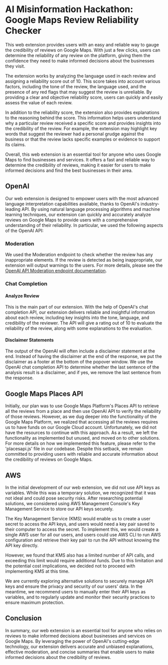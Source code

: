 # AI Misinformation Hackathon: Google Maps Review Reliability Checker

This web extension provides users with an easy and reliable way to gauge the credibility of reviews on Google Maps. With just a few clicks, users can determine the reliability of any review on the platform, giving them the confidence they need to make informed decisions about the businesses they visit.

The extension works by analyzing the language used in each review and assigning a reliability score out of 10. This score takes into account various factors, including the tone of the review, the language used, and the presence of any red flags that may suggest the review is unreliable. By providing a clear and objective reliability score, users can quickly and easily assess the value of each review.

In addition to the reliability score, the extension also provides explanations to the reasoning behind the score. This information helps users understand why a particular review received a specific score and provides insights into the credibility of the review. For example, the extension may highlight key words that suggest the reviewer had a personal grudge against the business or that the review lacks specific examples or evidence to support its claims.

Overall, this web extension is an essential tool for anyone who uses Google Maps to find businesses and services. It offers a fast and reliable way to determine the credibility of reviews, making it easier for users to make informed decisions and find the best businesses in their area.


<!---

Our web extension provides valuable information about the reliability of reviews on Google Maps. Once a user clicks the button next to a review, our extension analyzes the language used in the review and assigns a reliability score out of 10 based on various factors. These factors include the restaurant's location, rating, tone of the review, language used, and the presence of any red flags that suggest the review may be unreliable.

By presenting an objective and clear reliability score, users can quickly and easily assess the value of each review. In addition to the score, our extension also highlights key words and phrases that explain the reasoning behind the score. This information helps users understand why a particular review received a specific score and provides insights into the credibility of the review.

For example, the extension may highlight key words that suggest the reviewer had a personal grudge against the business or that the review lacks specific examples or evidence to support its claims. These insights can help users make more informed decisions about businesses and services they are considering.

Our web extension is an essential tool for anyone who uses Google Maps to find businesses and services. It provides a fast and reliable way to determine the credibility of reviews, making it easier for users to find the best businesses in their area. With our extension, users can save time and avoid unreliable reviews, ensuring they have the best experience possible.

This web extension leverages the power of OpenAI API's state-of-the-art language interpretation models to provide users with reliable and insightful information. By tapping into OpenAI's cutting-edge technology, our extension delivers accurate and unbiased explanations, effective moderation, and concise summaries that enable users to make informed decisions about the credibility of reviews on Google Maps.


-->




## OpenAI

Our web extension is designed to empower users with the most advanced language interpretation capabilities available, thanks to OpenAI's industry-leading API. By using natural language processing algorithms and machine learning techniques, our extension can quickly and accurately analyze reviews on Google Maps to provide users with a comprehensive understanding of their reliability. In particular, we used the following aspects of the OpenAI API:

### Moderation

We used the Moderation endpoint to check whether the review has any inappropriate elements. If the review is detected as being inappropriate, our extension will output warnings to the users. For more details, please see the [OpenAI API Moderation endpoint documentation](https://platform.openai.com/docs/guides/moderation/quickstart).

### Chat Completion

#### Analyze Review
This is the main part of our extension.
With the help of OpenAI's chat completion API, our extension delivers reliable and insightful information about each review, including key insights into the tone, language, and credibility of the reviewer. 
The API will give a rating out of 10 to evaluate the reliability of the review, along with some explanations to the evaluation.

#### Disclaimer Statements
The output of the OpenAI will often include a disclaimer statement at the end. Instead of having the disclaimer at the end of the response, we put the disclaimer as a footer at the bottom of the popover window.
We use the OpenAI chat completion API to determine whether the last sentence of the analysis result is a disclaimer, and if yes, we remove the last sentence from the response.





## Google Maps Places API

Initially, our plan was to use Google Maps Platform's Places API to retrieve all the reviews from a place and then use OpenAI API to verify the reliability of those reviews. However, as we dug deeper into the functionality of the Google Maps Platform, we realized that accessing all the reviews requires us to have funds on our Google Cloud account. Unfortunately, we did not have the resources to continue with this approach. As a result, we left the functionality as implemented but unused, and moved on to other solutions. For more details on how we implemented this feature, please refer to the 'placesapi.js' file in our codebase. Despite this setback, we remain committed to providing users with reliable and accurate information about the credibility of reviews on Google Maps.


## AWS

In the initial development of our web extension, we did not use API keys as variables. While this was a temporary solution, we recognized that it was not ideal and could pose security risks. After researching potential solutions, we considered using AWS Management Console's Key Management Service to store our API keys securely.

The Key Management Service (KMS) would enable us to create a user secret to access the API keys, and users would need a key pair saved to their computer to access the secret. To implement this, we would create a single AWS user for all our users, and users could use AWS CLI to run AWS configuration and retrieve their key pair to run the API without knowing the API key directly.

However, we found that KMS also has a limited number of API calls, and exceeding this limit would require additional funds. Due to this limitation and the potential cost implications, we decided not to proceed with implementing KMS at this time.

We are currently exploring alternative solutions to securely manage API keys and ensure the privacy and security of our users' data. In the meantime, we recommend users to manually enter their API keys as variables, and to regularly update and monitor their security practices to ensure maximum protection.

## Conclusion

In summary, our web extension is an essential tool for anyone who relies on reviews to make informed decisions about businesses and services on Google Maps. By leveraging the power of OpenAI's cutting-edge technology, our extension delivers accurate and unbiased explanations, effective moderation, and concise summaries that enable users to make informed decisions about the credibility of reviews.

